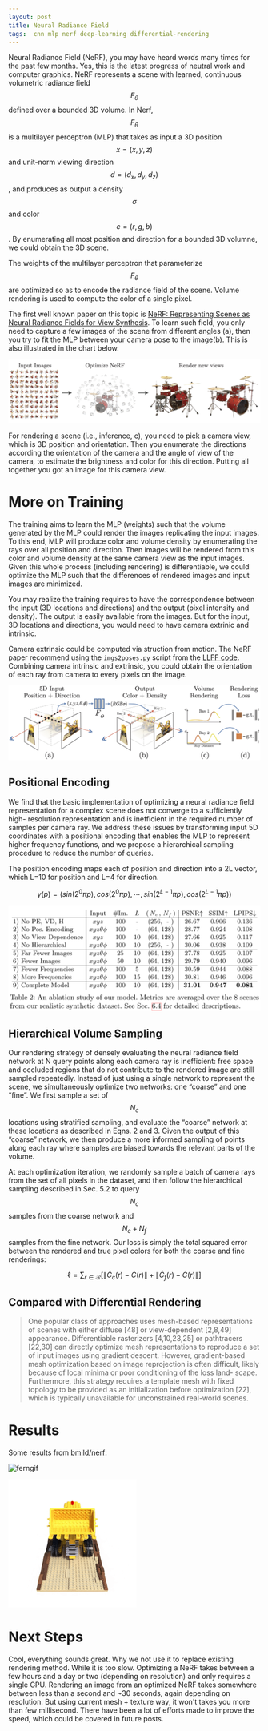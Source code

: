 ```yaml
---
layout: post
title: Neural Radiance Field
tags:  cnn mlp nerf deep-learning differential-rendering
---
```


Neural Radiance Field (NeRF), you may have heard words many times for the past few months. Yes, this is the latest progress of neutral work and computer graphics. NeRF represents a scene with learned, continuous volumetric radiance field $$F_{\theta}$$ defined over a bounded 3D volume. In Nerf, $$F_{\theta}$$ is a multilayer perceptron (MLP) that takes as input a 3D position $$x=(x,y,z)$$ and unit-norm viewing direction $$d=(d_x,d_y,d_z)$$, and produces as output a density $$\sigma$$ and color $$c=(r,g,b)$$. By enumerating all most position and direction for a bounded 3D volumne, we could obtain the 3D scene.

The weights of the multilayer perceptron that parameterize $$F_{\theta}$$ are optimized so as to encode the radiance field of the scene. Volume rendering is used to compute the color of a single pixel.

The first well known paper on this topic is [NeRF: Representing Scenes as Neural Radiance Fields for View Synthesis](https://arxiv.org/pdf/2003.08934v2.pdf). To learn such field,  you only need to capture a few images of the scene from different angles (a), then you try to fit the MLP between your camera pose to the image(b). This is also illustrated in the chart below. 

![image-20220415181139136](https://raw.githubusercontent.com/zhangtemplar/zhangtemplar.github.io/master/uPic/2022_04_15_18_11_39_image-20220415181139136.png)

For rendering a scene (i.e., inference, c), you need to pick a camera view, which is 3D position and orientation. Then you enumerate the directions according the orientation of the camera and the angle of view of the camera, to estimate the brightness and color for this direction. Putting all together you got an image for this camera view.

# More on Training

The training aims to learn the MLP (weights) such that the volume generated by the MLP could render the images replicating the input images. To this end, MLP will produce color and volume density by enumerating the rays over all position and direction. Then images will be rendered from this color and volume density at the same camera view as the input images. Given this whole process (including rendering) is differentiable, we could optimize the MLP such that the differences of rendered images and input images are minimized.

You may realize the training requires to have the correspondence between the input (3D locations and directions) and the output (pixel intensity and density). The output is easily available from the images. But for the input, 3D locations and directions, you would need to have camera extrinic and intrinsic.

Camera extrinsic could be computed via struction from motion. The NeRF paper recommend using the `imgs2poses.py` script from the [LLFF code](https://github.com/fyusion/llff). Combining camera intrinsic and extrinsic, you could obtain the orientation of each ray from camera to every pixels on the image.

![img](https://raw.githubusercontent.com/zhangtemplar/zhangtemplar.github.io/master/uPic/2022_04_15_18_12_06_2022_04_15_18_02_46_pipeline.jpg)

## Positional Encoding

We find that the basic implementation of optimizing a neural radiance field representation for a complex scene does not converge to a sufficiently high- resolution representation and is inefficient in the required number of samples per camera ray. We address these issues by transforming input 5D coordinates with a positional encoding that enables the MLP to represent higher frequency functions, and we propose a hierarchical sampling procedure to reduce the number of queries.

The position encoding maps each of position and direction into a 2L vector, which L=10 for position and L=4 for direction.

$$\gamma(p)=(sin(2^0\pi p),cos(2^0\pi p),\cdots,sin(2^{L-1}\pi p),cos(2^{L-1}\pi p))$$

![image-20220924155701357](https://raw.githubusercontent.com/zhangtemplar/zhangtemplar.github.io/master/uPic/2022_09_24_15_57_01_image-20220924155701357.png)

## Hierarchical Volume Sampling

Our rendering strategy of densely evaluating the neural radiance field network at N query points along each camera ray is inefficient: free space and occluded regions that do not contribute to the rendered image are still sampled repeatedly. Instead of just using a single network to represent the scene, we simultaneously optimize two networks: one “coarse” and one “fine”. We first sample a set of $$N_c$$ locations using stratified sampling, and evaluate the “coarse” network at these locations as described in Eqns. 2 and 3. Given the output of this “coarse” network, we then produce a more informed sampling of points along each ray where samples are biased towards the relevant parts of the volume.

At each optimization iteration, we randomly sample a batch of camera rays from the set of all pixels in the dataset, and then follow the hierarchical sampling described in Sec. 5.2 to query $$N_c$$ samples from the coarse network and $$N_c + N_f$$ samples from the fine network. Our loss is simply the total squared error between the rendered and true pixel colors for both the coarse and fine renderings:

$$\ell=\sum_{r\in\mathcal{R}}{\left[\lVert \hat{C}_c(r)-C(r)\rVert+\lVert \hat{C}_f(r)-C(r)\rVert\right]}$$

## Compared with Differential Rendering

> One popular class of approaches uses mesh-based representations of scenes with either diffuse [48] or view-dependent [2,8,49] appearance. Differentiable rasterizers [4,10,23,25] or pathtracers [22,30] can directly optimize mesh representations to reproduce a set of input images using gradient descent. However, gradient-based mesh optimization based on image reprojection is often difficult, likely because of local minima or poor conditioning of the loss land- scape. Furthermore, this strategy requires a template mesh with fixed topology to be provided as an initialization before optimization [22], which is typically unavailable for unconstrained real-world scenes.

# Results

Some results from [bmild/nerf](https://github.com/bmild/nerf):

![ferngif](https://camo.githubusercontent.com/2c1d3f539c2c3b0e67023599847c1b6ed4e47f3a5fd400c0f48ec815cd4e8e73/68747470733a2f2f70656f706c652e656563732e6265726b656c65792e6564752f7e626d696c642f6e6572662f6665726e5f3230306b5f323536772e676966)

![legogif](https://raw.githubusercontent.com/zhangtemplar/zhangtemplar.github.io/master/uPic/2022_04_15_18_07_28_68747470733a2f2f70656f706c652e656563732e6265726b656c65792e6564752f7e626d696c642f6e6572662f6c65676f5f3230306b5f323536772e676966.gif)

# Next Steps

Cool, everything sounds great. Why we not use it to replace existing rendering method. While it is too slow. Optimizing a NeRF takes between a few hours and a day or two (depending on resolution) and only requires a single GPU. Rendering an image from an optimized NeRF takes somewhere between less than a second and ~30 seconds, again depending on resolution. But using current mesh + texture way, it won't takes you more than few millisecond. There have been a lot of efforts made to improve the speed, which could be covered in future posts.




